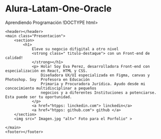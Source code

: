 # Alura-Latam-One-Oracle
Aprendiendo Programación
!DOCTYPE html>
<html lang="es">
<head>
    <meta charset="UTF-8">
    <meta name="viewport" content="width=device-width, initial-scale=1.0">
    <title>Portafolio</title>
    <link rel="stylesheet" href="style.css">
</head>
<body>
    
    <header></header>
    <main class="Presentacion">
        <section>
            <h1>
                Eleve su negocio difigital a otro nivel
                <strong class=" titulo-destaque"> con un Front-end de calidad!
                </strong></h1>
                <p> Hola! Soy Eva Perez, desarrolladora Front-end con especialización en React, HTML y CSS.
                    Diseñadora UX/UI especializada en Figma, canvas y Photoshop. Soy  Profesora en Educación 
                    Primaria y Procuradora Jurídica. Ayudo desde mi concocimiento multidisciplinar a pequeños 
                    negocios y a diferentes Instituciones a potenciarse. Esta puede ser tu oportunidad.
                </p>
                <a href="htpps: linckedin.com"> linckedin</a>
                <a href="htpps: github.com"> github </a>
        </section>
        <img src=" Imagen.jpg "alt=" Foto para el Porfolio" >

    </main>
    <footer></footer>
</body>
</html>
